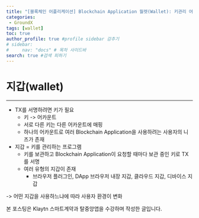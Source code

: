 ```yaml
---
title: "[블록체인 어플리케이션] Blockchain Application 월렛(Wallet): 키관리 어플리케이션"
categories:
 - GroundX
tags: [wallet] 
toc: true
author_profile: true #profile sidebar 감추기
# sidebar:
#     nav: "docs" # 목차 사이드바
search: true #검색 피하기
---
```


# 지갑(wallet)

--------------------

- TX를 서명하려면 키가 필요
  - 키 -> 어카운트
  - 서로 다른 키는 다른 어카운트에 매핑
  - 하나의 어카운트로 여러 Blockchain Application을 사용하려는 사용자의 니즈가 존재
- 지갑 = 키를 관리하는 프로그램
  - 키를 보관하고 Blockchain Application이 요청할 때마다 보관 중인 키로 TX를 서명
  - 여러 유형의 지갑이 존재
    - 브라우저 플러그인, DApp 브라우저 내장 지갑, 클라우드 지갑, 디바이스 지갑

-> 어떤 지갑을 사용하느냐에 따라 사용자 환경이 변화




<div class="notice">
  <p>본 포스팅은 Klaytn 스마트계약과 탈중앙앱을 수강하며 작성한 글입니다.</p>
</div>
